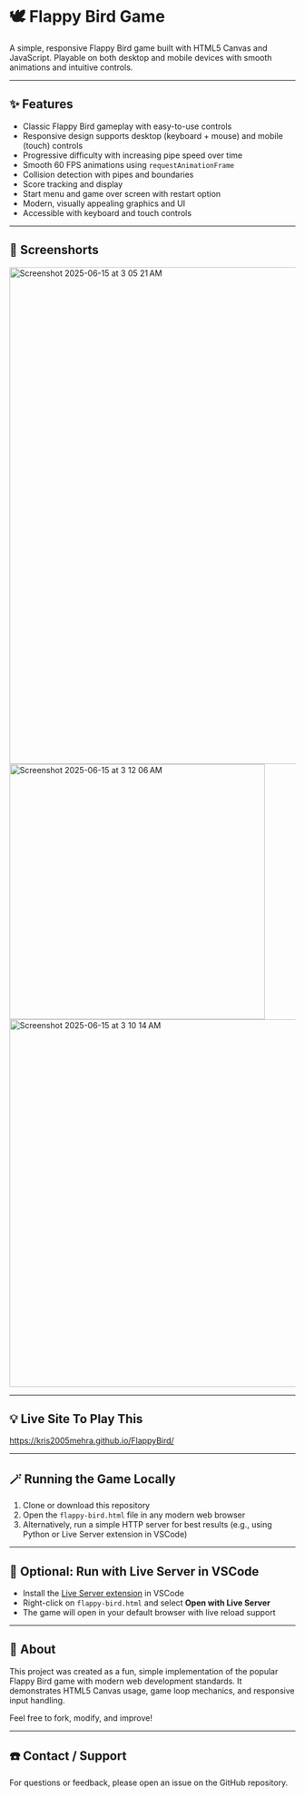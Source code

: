 # 🕊️ Flappy Bird Game

A simple, responsive Flappy Bird game built with HTML5 Canvas and JavaScript. Playable on both desktop and mobile devices with smooth animations and intuitive controls.

---

## ✨ Features

- Classic Flappy Bird gameplay with easy-to-use controls
- Responsive design supports desktop (keyboard + mouse) and mobile (touch) controls
- Progressive difficulty with increasing pipe speed over time
- Smooth 60 FPS animations using <code>requestAnimationFrame</code>
- Collision detection with pipes and boundaries
- Score tracking and display
- Start menu and game over screen with restart option
- Modern, visually appealing graphics and UI
- Accessible with keyboard and touch controls

---

## 📸 Screenshorts

<img width="876" alt="Screenshot 2025-06-15 at 3 05 21 AM" src="https://github.com/user-attachments/assets/f14e6914-ef5d-4dcf-936e-76846b362da0" />

<img width="450" alt="Screenshot 2025-06-15 at 3 12 06 AM" src="https://github.com/user-attachments/assets/b823d8f4-2d62-477d-8c50-9ce393920535" />

<img width="648" alt="Screenshot 2025-06-15 at 3 10 14 AM" src="https://github.com/user-attachments/assets/c9c10b11-3ac1-4234-8d82-4448a8a26348" />


---
## 💡 Live Site To Play This

https://kris2005mehra.github.io/FlappyBird/

---

## 🪄 Running the Game Locally

1. Clone or download this repository
2. Open the <code>flappy-bird.html</code> file in any modern web browser
3. Alternatively, run a simple HTTP server for best results (e.g., using Python or Live Server extension in VSCode)

---

## 📝 Optional: Run with Live Server in VSCode

- Install the [Live Server extension](https://marketplace.visualstudio.com/items?itemName=ritwickdey.LiveServer) in VSCode
- Right-click on <code>flappy-bird.html</code> and select **Open with Live Server**
- The game will open in your default browser with live reload support

---

## 📔 About

This project was created as a fun, simple implementation of the popular Flappy Bird game with modern web development standards. It demonstrates HTML5 Canvas usage, game loop mechanics, and responsive input handling.

Feel free to fork, modify, and improve!

---

## ☎️ Contact / Support

For questions or feedback, please open an issue on the GitHub repository.


